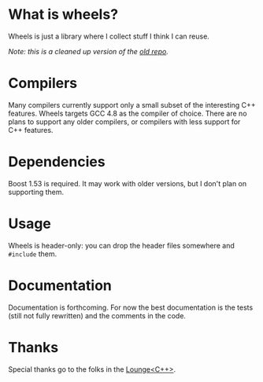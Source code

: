# What is wheels?

Wheels is just a library where I collect stuff I think I can reuse.

*Note: this is a cleaned up version of the [old repo].*

# Compilers

Many compilers currently support only a small subset of the interesting C++
features. Wheels targets GCC 4.8 as the compiler of choice.
There are no plans to support any older compilers, or compilers with less
support for C++ features.

# Dependencies

Boost 1.53 is required. It may work with older versions, but I don't plan on
supporting them.

# Usage

Wheels is header-only: you can drop the header files somewhere and `#include`
them.

# Documentation

Documentation is forthcoming. For now the best documentation is the tests
(still not fully rewritten) and the comments in the code.

# Thanks

Special thanks go to the folks in the [Lounge<C++>][lounge].

 [lounge]: http://chat.stackoverflow.com/rooms/10
 [old repo]: https://bitbucket.org/martinhofernandes/wheels
